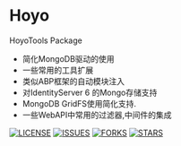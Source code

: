 # Hoyo
HoyoTools Package

- 简化MongoDB驱动的使用
- 一些常用的工具扩展
- 类似ABP框架的自动模块注入
- 对IdentityServer 6 的Mongo存储支持
- MongoDB GridFS使用简化支持.
- 一些WebAPI中常用的过滤器,中间件的集成

[![LICENSE](https://img.shields.io/github/license/joesdu/Hoyo)](https://img.shields.io/github/license/joesdu/Hoyo)
[![ISSUES](https://img.shields.io/github/issues/joesdu/Hoyo)](https://img.shields.io/github/issues/joesdu/Hoyo)
[![FORKS](https://img.shields.io/github/forks/joesdu/Hoyo)](https://img.shields.io/github/forks/joesdu/Hoyo)
[![STARS](https://img.shields.io/github/stars/joesdu/Hoyo)](https://img.shields.io/github/stars/joesdu/Hoyo)
